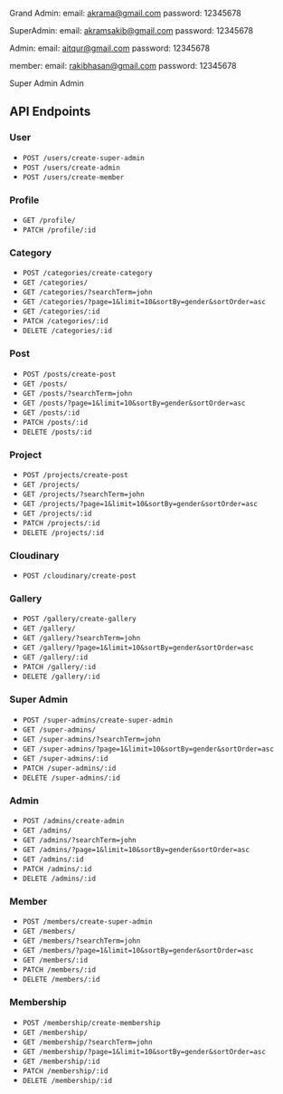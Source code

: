 <!-- Admin Role -->

Grand Admin:
  email: akrama@gmail.com
  password: 12345678

SuperAdmin: 
  email: akramsakib@gmail.com
  password: 12345678

Admin: 
  email: aitqur@gmail.com
  password: 12345678

member: 
  email: rakibhasan@gmail.com
  password: 12345678

Super Admin
Admin


## API Endpoints

### User

- `POST /users/create-super-admin`
- `POST /users/create-admin`
- `POST /users/create-member`

### Profile

- `GET /profile/`
- `PATCH /profile/:id`

### Category

- `POST /categories/create-category`
- `GET /categories/`
- `GET /categories/?searchTerm=john`
- `GET /categories/?page=1&limit=10&sortBy=gender&sortOrder=asc`
- `GET /categories/:id`
- `PATCH /categories/:id`
- `DELETE /categories/:id`

### Post

- `POST /posts/create-post`
- `GET /posts/`
- `GET /posts/?searchTerm=john`
- `GET /posts/?page=1&limit=10&sortBy=gender&sortOrder=asc`
- `GET /posts/:id`
- `PATCH /posts/:id`
- `DELETE /posts/:id`

### Project

- `POST /projects/create-post`
- `GET /projects/`
- `GET /projects/?searchTerm=john`
- `GET /projects/?page=1&limit=10&sortBy=gender&sortOrder=asc`
- `GET /projects/:id`
- `PATCH /projects/:id`
- `DELETE /projects/:id`

### Cloudinary

- `POST /cloudinary/create-post`

### Gallery

- `POST /gallery/create-gallery`
- `GET /gallery/`
- `GET /gallery/?searchTerm=john`
- `GET /gallery/?page=1&limit=10&sortBy=gender&sortOrder=asc`
- `GET /gallery/:id`
- `PATCH /gallery/:id`
- `DELETE /gallery/:id`

### Super Admin

- `POST /super-admins/create-super-admin`
- `GET /super-admins/`
- `GET /super-admins/?searchTerm=john`
- `GET /super-admins/?page=1&limit=10&sortBy=gender&sortOrder=asc`
- `GET /super-admins/:id`
- `PATCH /super-admins/:id`
- `DELETE /super-admins/:id`

### Admin

- `POST /admins/create-admin`
- `GET /admins/`
- `GET /admins/?searchTerm=john`
- `GET /admins/?page=1&limit=10&sortBy=gender&sortOrder=asc`
- `GET /admins/:id`
- `PATCH /admins/:id`
- `DELETE /admins/:id`

### Member

- `POST /members/create-super-admin`
- `GET /members/`
- `GET /members/?searchTerm=john`
- `GET /members/?page=1&limit=10&sortBy=gender&sortOrder=asc`
- `GET /members/:id`
- `PATCH /members/:id`
- `DELETE /members/:id`

### Membership

- `POST /membership/create-membership`
- `GET /membership/`
- `GET /membership/?searchTerm=john`
- `GET /membership/?page=1&limit=10&sortBy=gender&sortOrder=asc`
- `GET /membership/:id`
- `PATCH /membership/:id`
- `DELETE /membership/:id`
